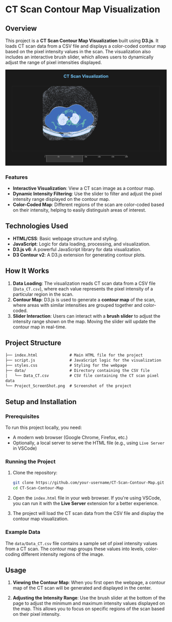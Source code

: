 
# CT Scan Contour Map Visualization

## Overview

This project is a **CT Scan Contour Map Visualization** built using **D3.js**. It loads CT scan data from a CSV file and displays a color-coded contour map based on the pixel intensity values in the scan. The visualization also includes an interactive brush slider, which allows users to dynamically adjust the range of pixel intensities displayed.

![CT Scan Visualization Screenshot](Project_ScreenShot.png)

### Features
- **Interactive Visualization**: View a CT scan image as a contour map.
- **Dynamic Intensity Filtering**: Use the slider to filter and adjust the pixel intensity range displayed on the contour map.
- **Color-Coded Map**: Different regions of the scan are color-coded based on their intensity, helping to easily distinguish areas of interest.

## Technologies Used
- **HTML/CSS**: Basic webpage structure and styling.
- **JavaScript**: Logic for data loading, processing, and visualization.
- **D3.js v6**: A powerful JavaScript library for data visualization.
- **D3 Contour v2**: A D3.js extension for generating contour plots.

## How It Works

1. **Data Loading**: The visualization reads CT scan data from a CSV file (`Data_CT.csv`), where each value represents the pixel intensity of a particular region in the scan.
2. **Contour Map**: D3.js is used to generate a **contour map** of the scan, where areas with similar intensities are grouped together and color-coded.
3. **Slider Interaction**: Users can interact with a **brush slider** to adjust the intensity range shown on the map. Moving the slider will update the contour map in real-time.

## Project Structure
```
├── index.html              # Main HTML file for the project
├── script.js               # JavaScript logic for the visualization
├── styles.css              # Styling for the webpage
├── data/                   # Directory containing the CSV file
│   └── Data_CT.csv         # CSV file containing the CT scan pixel data
└── Project_ScreenShot.png  # Screenshot of the project
```

## Setup and Installation

### Prerequisites
To run this project locally, you need:
- A modern web browser (Google Chrome, Firefox, etc.)
- Optionally, a local server to serve the HTML file (e.g., using `Live Server` in VSCode)

### Running the Project

1. Clone the repository:
   ```bash
   git clone https://github.com/your-username/CT-Scan-Contour-Map.git
   cd CT-Scan-Contour-Map
   ```

2. Open the `index.html` file in your web browser. If you're using VSCode, you can run it with the **Live Server** extension for a better experience.

3. The project will load the CT scan data from the CSV file and display the contour map visualization.

### Example Data

The `data/Data_CT.csv` file contains a sample set of pixel intensity values from a CT scan. The contour map groups these values into levels, color-coding different intensity regions of the image.

## Usage

1. **Viewing the Contour Map**: When you first open the webpage, a contour map of the CT scan will be generated and displayed in the center.
   
2. **Adjusting the Intensity Range**: Use the brush slider at the bottom of the page to adjust the minimum and maximum intensity values displayed on the map. This allows you to focus on specific regions of the scan based on their pixel intensity.
